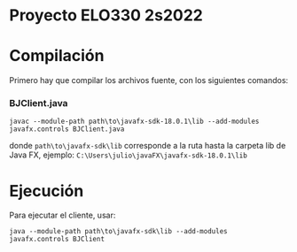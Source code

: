 # Proyecto ELO330 2s2022


# Compilación

Primero hay que compilar los archivos fuente, con los siguientes comandos:
### BJClient.java
```
javac --module-path path\to\javafx-sdk-18.0.1\lib --add-modules javafx.controls BJClient.java
```
donde `path\to\javafx-sdk\lib` corresponde a la ruta hasta la carpeta lib de Java FX, ejemplo: `C:\Users\julio\javaFX\javafx-sdk-18.0.1\lib`


# Ejecución

Para ejecutar el cliente, usar:

```
java --module-path path\to\javafx-sdk\lib --add-modules javafx.controls BJClient
```

